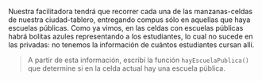 Nuestra facilitadora tendrá que recorrer cada una de las manzanas-celdas de nuestra ciudad-tablero, entregando compus sólo en aquellas que haya escuelas públicas. Como ya vimos, en las celdas con escuelas públicas habrá bolitas azules representando a los estudiantes, lo cual no sucede en las privadas: no tenemos la información de cuántos estudiantes cursan allí.

> A partir de esta información, escribí la función `hayEscuelaPublica()` que determine si en la celda actual hay una escuela pública.